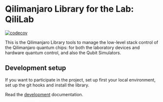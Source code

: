 # Qilimanjaro Library for the Lab: QiliLab

[![codecov](https://codecov.io/gh/qilimanjaro-tech/qililab/branch/main/graph/badge.svg?token=gSfTPmCeJw)](https://codecov.io/gh/qilimanjaro-tech/qililab)

This is the Qilimanjaro Library tools to manage the low-level stack control of the Qilimanjaro quantum chips: for both the laboratory devices and hardware quantum control, and also the Qubit Simulators.

## Development setup

If you want to participate in the project, set up first your local environment, set up the git hooks and install the library.

Read the [development](./doc/DEVELOPMENT.md) documentation.
